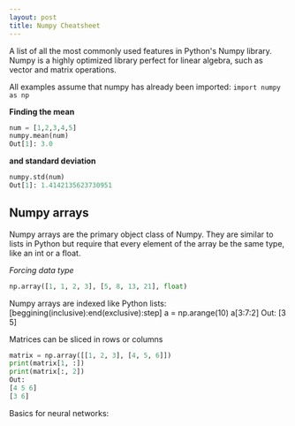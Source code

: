 ```yaml
---
layout: post
title: Numpy Cheatsheet
---
```


A list of all the most commonly used features in Python's Numpy library. Numpy is a highly optimized library perfect for linear algebra, such as vector and matrix operations.

All examples assume that numpy has already been imported: ```import numpy as np```


**Finding the mean**
```python
num = [1,2,3,4,5]
numpy.mean(num)
Out[1]: 3.0
```

**and standard deviation**
```python
numpy.std(num)
Out[1]: 1.4142135623730951
```

## Numpy arrays

Numpy arrays are the primary object class of Numpy. They are similar to lists in Python but require that every element of the array be the same type, like an int or a float.

*Forcing data type*
```python
np.array([1, 1, 2, 3], [5, 8, 13, 21], float)
```

Numpy arrays are indexed like Python lists: [beggining(inclusive):end(exclusive):step]
a = np.arange(10)
a[3:7:2]
Out:
[3 5]

Matrices can be sliced in rows or columns

```python
matrix = np.array([[1, 2, 3], [4, 5, 6]])
print(matrix[1, :])
print(matrix[:, 2])
Out:
[4 5 6]
[3 6]
```




Basics for neural networks:
